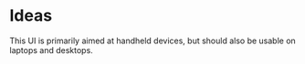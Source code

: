 # Ideas

This UI is primarily aimed at handheld devices, but should also be usable on laptops and desktops.


